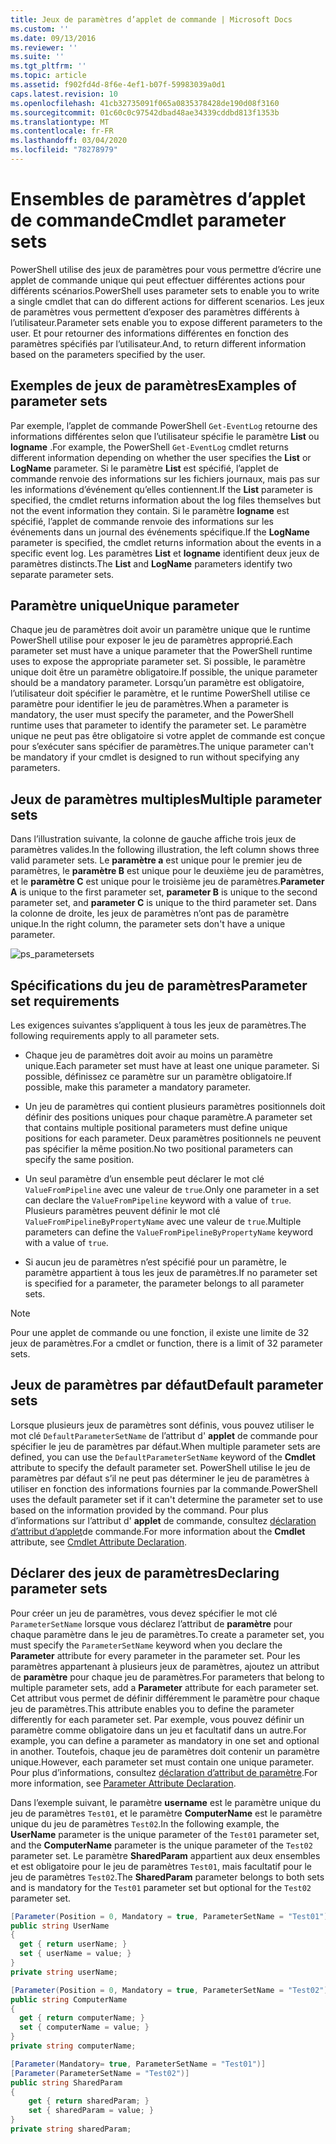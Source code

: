 ```yaml
---
title: Jeux de paramètres d’applet de commande | Microsoft Docs
ms.custom: ''
ms.date: 09/13/2016
ms.reviewer: ''
ms.suite: ''
ms.tgt_pltfrm: ''
ms.topic: article
ms.assetid: f902fd4d-8f6e-4ef1-b07f-59983039a0d1
caps.latest.revision: 10
ms.openlocfilehash: 41cb32735091f065a0835378428de190d08f3160
ms.sourcegitcommit: 01c60c0c97542dbad48ae34339cddbd813f1353b
ms.translationtype: MT
ms.contentlocale: fr-FR
ms.lasthandoff: 03/04/2020
ms.locfileid: "78278979"
---
```

# <a name="cmdlet-parameter-sets"></a><span data-ttu-id="738f0-102">Ensembles de paramètres d’applet de commande</span><span class="sxs-lookup"><span data-stu-id="738f0-102">Cmdlet parameter sets</span></span>

<span data-ttu-id="738f0-103">PowerShell utilise des jeux de paramètres pour vous permettre d’écrire une applet de commande unique qui peut effectuer différentes actions pour différents scénarios.</span><span class="sxs-lookup"><span data-stu-id="738f0-103">PowerShell uses parameter sets to enable you to write a single cmdlet that can do different actions for different scenarios.</span></span> <span data-ttu-id="738f0-104">Les jeux de paramètres vous permettent d’exposer des paramètres différents à l’utilisateur.</span><span class="sxs-lookup"><span data-stu-id="738f0-104">Parameter sets enable you to expose different parameters to the user.</span></span> <span data-ttu-id="738f0-105">Et pour retourner des informations différentes en fonction des paramètres spécifiés par l’utilisateur.</span><span class="sxs-lookup"><span data-stu-id="738f0-105">And, to return different information based on the parameters specified by the user.</span></span>

## <a name="examples-of-parameter-sets"></a><span data-ttu-id="738f0-106">Exemples de jeux de paramètres</span><span class="sxs-lookup"><span data-stu-id="738f0-106">Examples of parameter sets</span></span>

<span data-ttu-id="738f0-107">Par exemple, l’applet de commande PowerShell `Get-EventLog` retourne des informations différentes selon que l’utilisateur spécifie le paramètre **List** ou **logname** .</span><span class="sxs-lookup"><span data-stu-id="738f0-107">For example, the PowerShell `Get-EventLog` cmdlet returns different information depending on whether the user specifies the **List** or **LogName** parameter.</span></span> <span data-ttu-id="738f0-108">Si le paramètre **List** est spécifié, l’applet de commande renvoie des informations sur les fichiers journaux, mais pas sur les informations d’événement qu’elles contiennent.</span><span class="sxs-lookup"><span data-stu-id="738f0-108">If the **List** parameter is specified, the cmdlet returns information about the log files themselves but not the event information they contain.</span></span> <span data-ttu-id="738f0-109">Si le paramètre **logname** est spécifié, l’applet de commande renvoie des informations sur les événements dans un journal des événements spécifique.</span><span class="sxs-lookup"><span data-stu-id="738f0-109">If the **LogName** parameter is specified, the cmdlet returns information about the events in a specific event log.</span></span> <span data-ttu-id="738f0-110">Les paramètres **List** et **logname** identifient deux jeux de paramètres distincts.</span><span class="sxs-lookup"><span data-stu-id="738f0-110">The **List** and **LogName** parameters identify two separate parameter sets.</span></span>

## <a name="unique-parameter"></a><span data-ttu-id="738f0-111">Paramètre unique</span><span class="sxs-lookup"><span data-stu-id="738f0-111">Unique parameter</span></span>

<span data-ttu-id="738f0-112">Chaque jeu de paramètres doit avoir un paramètre unique que le runtime PowerShell utilise pour exposer le jeu de paramètres approprié.</span><span class="sxs-lookup"><span data-stu-id="738f0-112">Each parameter set must have a unique parameter that the PowerShell runtime uses to expose the appropriate parameter set.</span></span> <span data-ttu-id="738f0-113">Si possible, le paramètre unique doit être un paramètre obligatoire.</span><span class="sxs-lookup"><span data-stu-id="738f0-113">If possible, the unique parameter should be a mandatory parameter.</span></span> <span data-ttu-id="738f0-114">Lorsqu’un paramètre est obligatoire, l’utilisateur doit spécifier le paramètre, et le runtime PowerShell utilise ce paramètre pour identifier le jeu de paramètres.</span><span class="sxs-lookup"><span data-stu-id="738f0-114">When a parameter is mandatory, the user must specify the parameter, and the PowerShell runtime uses that parameter to identify the parameter set.</span></span> <span data-ttu-id="738f0-115">Le paramètre unique ne peut pas être obligatoire si votre applet de commande est conçue pour s’exécuter sans spécifier de paramètres.</span><span class="sxs-lookup"><span data-stu-id="738f0-115">The unique parameter can't be mandatory if your cmdlet is designed to run without specifying any parameters.</span></span>

## <a name="multiple-parameter-sets"></a><span data-ttu-id="738f0-116">Jeux de paramètres multiples</span><span class="sxs-lookup"><span data-stu-id="738f0-116">Multiple parameter sets</span></span>

<span data-ttu-id="738f0-117">Dans l’illustration suivante, la colonne de gauche affiche trois jeux de paramètres valides.</span><span class="sxs-lookup"><span data-stu-id="738f0-117">In the following illustration, the left column shows three valid parameter sets.</span></span> <span data-ttu-id="738f0-118">Le **paramètre a** est unique pour le premier jeu de paramètres, le **paramètre B** est unique pour le deuxième jeu de paramètres, et le **paramètre C** est unique pour le troisième jeu de paramètres.</span><span class="sxs-lookup"><span data-stu-id="738f0-118">**Parameter A** is unique to the first parameter set, **parameter B** is unique to the second parameter set, and **parameter C** is unique to the third parameter set.</span></span> <span data-ttu-id="738f0-119">Dans la colonne de droite, les jeux de paramètres n’ont pas de paramètre unique.</span><span class="sxs-lookup"><span data-stu-id="738f0-119">In the right column, the parameter sets don't have a unique parameter.</span></span>

![ps_parametersets](media/cmdlet-parameter-sets/ps-parametersets.gif)

## <a name="parameter-set-requirements"></a><span data-ttu-id="738f0-121">Spécifications du jeu de paramètres</span><span class="sxs-lookup"><span data-stu-id="738f0-121">Parameter set requirements</span></span>

<span data-ttu-id="738f0-122">Les exigences suivantes s’appliquent à tous les jeux de paramètres.</span><span class="sxs-lookup"><span data-stu-id="738f0-122">The following requirements apply to all parameter sets.</span></span>

- <span data-ttu-id="738f0-123">Chaque jeu de paramètres doit avoir au moins un paramètre unique.</span><span class="sxs-lookup"><span data-stu-id="738f0-123">Each parameter set must have at least one unique parameter.</span></span> <span data-ttu-id="738f0-124">Si possible, définissez ce paramètre sur un paramètre obligatoire.</span><span class="sxs-lookup"><span data-stu-id="738f0-124">If possible, make this parameter a mandatory parameter.</span></span>

- <span data-ttu-id="738f0-125">Un jeu de paramètres qui contient plusieurs paramètres positionnels doit définir des positions uniques pour chaque paramètre.</span><span class="sxs-lookup"><span data-stu-id="738f0-125">A parameter set that contains multiple positional parameters must define unique positions for each parameter.</span></span> <span data-ttu-id="738f0-126">Deux paramètres positionnels ne peuvent pas spécifier la même position.</span><span class="sxs-lookup"><span data-stu-id="738f0-126">No two positional parameters can specify the same position.</span></span>

- <span data-ttu-id="738f0-127">Un seul paramètre d’un ensemble peut déclarer le mot clé `ValueFromPipeline` avec une valeur de `true`.</span><span class="sxs-lookup"><span data-stu-id="738f0-127">Only one parameter in a set can declare the `ValueFromPipeline` keyword with a value of `true`.</span></span>
  <span data-ttu-id="738f0-128">Plusieurs paramètres peuvent définir le mot clé `ValueFromPipelineByPropertyName` avec une valeur de `true`.</span><span class="sxs-lookup"><span data-stu-id="738f0-128">Multiple parameters can define the `ValueFromPipelineByPropertyName` keyword with a value of `true`.</span></span>

- <span data-ttu-id="738f0-129">Si aucun jeu de paramètres n’est spécifié pour un paramètre, le paramètre appartient à tous les jeux de paramètres.</span><span class="sxs-lookup"><span data-stu-id="738f0-129">If no parameter set is specified for a parameter, the parameter belongs to all parameter sets.</span></span>

> [!NOTE]
> <span data-ttu-id="738f0-130">Pour une applet de commande ou une fonction, il existe une limite de 32 jeux de paramètres.</span><span class="sxs-lookup"><span data-stu-id="738f0-130">For a cmdlet or function, there is a limit of 32 parameter sets.</span></span>

## <a name="default-parameter-sets"></a><span data-ttu-id="738f0-131">Jeux de paramètres par défaut</span><span class="sxs-lookup"><span data-stu-id="738f0-131">Default parameter sets</span></span>

<span data-ttu-id="738f0-132">Lorsque plusieurs jeux de paramètres sont définis, vous pouvez utiliser le mot clé `DefaultParameterSetName` de l’attribut d' **applet** de commande pour spécifier le jeu de paramètres par défaut.</span><span class="sxs-lookup"><span data-stu-id="738f0-132">When multiple parameter sets are defined, you can use the `DefaultParameterSetName` keyword of the **Cmdlet** attribute to specify the default parameter set.</span></span> <span data-ttu-id="738f0-133">PowerShell utilise le jeu de paramètres par défaut s’il ne peut pas déterminer le jeu de paramètres à utiliser en fonction des informations fournies par la commande.</span><span class="sxs-lookup"><span data-stu-id="738f0-133">PowerShell uses the default parameter set if it can't determine the parameter set to use based on the information provided by the command.</span></span> <span data-ttu-id="738f0-134">Pour plus d’informations sur l’attribut d' **applet** de commande, consultez [déclaration d’attribut d’applet](./cmdlet-attribute-declaration.md)de commande.</span><span class="sxs-lookup"><span data-stu-id="738f0-134">For more information about the **Cmdlet** attribute, see [Cmdlet Attribute Declaration](./cmdlet-attribute-declaration.md).</span></span>

## <a name="declaring-parameter-sets"></a><span data-ttu-id="738f0-135">Déclarer des jeux de paramètres</span><span class="sxs-lookup"><span data-stu-id="738f0-135">Declaring parameter sets</span></span>

<span data-ttu-id="738f0-136">Pour créer un jeu de paramètres, vous devez spécifier le mot clé `ParameterSetName` lorsque vous déclarez l’attribut de **paramètre** pour chaque paramètre dans le jeu de paramètres.</span><span class="sxs-lookup"><span data-stu-id="738f0-136">To create a parameter set, you must specify the `ParameterSetName` keyword when you declare the **Parameter** attribute for every parameter in the parameter set.</span></span> <span data-ttu-id="738f0-137">Pour les paramètres appartenant à plusieurs jeux de paramètres, ajoutez un attribut de **paramètre** pour chaque jeu de paramètres.</span><span class="sxs-lookup"><span data-stu-id="738f0-137">For parameters that belong to multiple parameter sets, add a **Parameter** attribute for each parameter set.</span></span> <span data-ttu-id="738f0-138">Cet attribut vous permet de définir différemment le paramètre pour chaque jeu de paramètres.</span><span class="sxs-lookup"><span data-stu-id="738f0-138">This attribute enables you to define the parameter differently for each parameter set.</span></span> <span data-ttu-id="738f0-139">Par exemple, vous pouvez définir un paramètre comme obligatoire dans un jeu et facultatif dans un autre.</span><span class="sxs-lookup"><span data-stu-id="738f0-139">For example, you can define a parameter as mandatory in one set and optional in another.</span></span> <span data-ttu-id="738f0-140">Toutefois, chaque jeu de paramètres doit contenir un paramètre unique.</span><span class="sxs-lookup"><span data-stu-id="738f0-140">However, each parameter set must contain one unique parameter.</span></span> <span data-ttu-id="738f0-141">Pour plus d’informations, consultez [déclaration d’attribut de paramètre](parameter-attribute-declaration.md).</span><span class="sxs-lookup"><span data-stu-id="738f0-141">For more information, see [Parameter Attribute Declaration](parameter-attribute-declaration.md).</span></span>

<span data-ttu-id="738f0-142">Dans l’exemple suivant, le paramètre **username** est le paramètre unique du jeu de paramètres `Test01`, et le paramètre **ComputerName** est le paramètre unique du jeu de paramètres `Test02`.</span><span class="sxs-lookup"><span data-stu-id="738f0-142">In the following example, the **UserName** parameter is the unique parameter of the `Test01` parameter set, and the **ComputerName** parameter is the unique parameter of the `Test02` parameter set.</span></span> <span data-ttu-id="738f0-143">Le paramètre **SharedParam** appartient aux deux ensembles et est obligatoire pour le jeu de paramètres `Test01`, mais facultatif pour le jeu de paramètres `Test02`.</span><span class="sxs-lookup"><span data-stu-id="738f0-143">The **SharedParam** parameter belongs to both sets and is mandatory for the `Test01` parameter set but optional for the `Test02` parameter set.</span></span>

```csharp
[Parameter(Position = 0, Mandatory = true, ParameterSetName = "Test01")]
public string UserName
{
  get { return userName; }
  set { userName = value; }
}
private string userName;

[Parameter(Position = 0, Mandatory = true, ParameterSetName = "Test02")]
public string ComputerName
{
  get { return computerName; }
  set { computerName = value; }
}
private string computerName;

[Parameter(Mandatory= true, ParameterSetName = "Test01")]
[Parameter(ParameterSetName = "Test02")]
public string SharedParam
{
    get { return sharedParam; }
    set { sharedParam = value; }
}
private string sharedParam;
```
